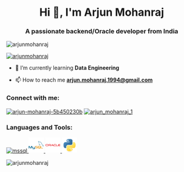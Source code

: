 <h1 align="center">Hi 👋, I'm Arjun Mohanraj</h1>
<h3 align="center">A passionate backend/Oracle developer from India</h3>

<p align="left"> <img src="https://komarev.com/ghpvc/?username=arjunmohanraj&label=Profile%20views&color=0e75b6&style=flat" alt="arjunmohanraj" /> </p>

<p align="left"> <a href="https://github.com/ryo-ma/github-profile-trophy"><img src="https://github-profile-trophy.vercel.app/?username=arjunmohanraj" alt="arjunmohanraj" /></a> </p>

- 🌱 I’m currently learning **Data Engineering**

- 📫 How to reach me **arjun.mohanraj.1994@gmail.com**

<h3 align="left">Connect with me:</h3>
<p align="left">
<a href="https://linkedin.com/in/arjun-mohanraj-5b450230b" target="blank"><img align="center" src="https://raw.githubusercontent.com/rahuldkjain/github-profile-readme-generator/master/src/images/icons/Social/linked-in-alt.svg" alt="arjun-mohanraj-5b450230b" height="30" width="40" /></a>
<a href="https://www.hackerrank.com/arjun_mohanraj_1" target="blank"><img align="center" src="https://raw.githubusercontent.com/rahuldkjain/github-profile-readme-generator/master/src/images/icons/Social/hackerrank.svg" alt="arjun_mohanraj_1" height="30" width="40" /></a>
</p>

<h3 align="left">Languages and Tools:</h3>
<p align="left"> <a href="https://www.microsoft.com/en-us/sql-server" target="_blank" rel="noreferrer"> <img src="https://www.svgrepo.com/show/303229/microsoft-sql-server-logo.svg" alt="mssql" width="40" height="40"/> </a> <a href="https://www.mysql.com/" target="_blank" rel="noreferrer"> <img src="https://raw.githubusercontent.com/devicons/devicon/master/icons/mysql/mysql-original-wordmark.svg" alt="mysql" width="40" height="40"/> </a> <a href="https://www.oracle.com/" target="_blank" rel="noreferrer"> <img src="https://raw.githubusercontent.com/devicons/devicon/master/icons/oracle/oracle-original.svg" alt="oracle" width="40" height="40"/> </a> <a href="https://www.python.org" target="_blank" rel="noreferrer"> <img src="https://raw.githubusercontent.com/devicons/devicon/master/icons/python/python-original.svg" alt="python" width="40" height="40"/> </a> </p>

<p><img align="center" src="https://github-readme-stats.vercel.app/api/top-langs?username=arjunmohanraj&show_icons=true&locale=en&layout=compact" alt="arjunmohanraj" /></p>
